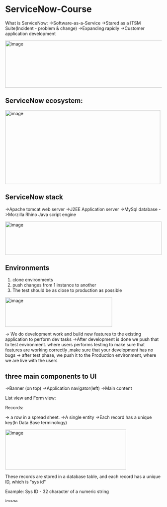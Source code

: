 # ServiceNow-Course

What is ServiceNow:
->Software-as-a-Service
->Stared as a ITSM Suite(Incident - problem & change)
->Expanding rapidly
->Customer application development

<img width="809" height="151" alt="image" src="https://github.com/user-attachments/assets/53a42b24-c7f9-4263-a442-e325b6c83feb" />


## ServiceNow ecosystem:

<img width="499" height="237" alt="image" src="https://github.com/user-attachments/assets/e5ae9174-77f3-43d5-ad12-199e2482fdec" />

## ServiceNow stack

->Apache tomcat web server
->J2EE Application server
->MySql database
->Morzilla Rhino Java script engine

<img width="503" height="107" alt="image" src="https://github.com/user-attachments/assets/6246a378-c90b-44a9-bcd7-9d456113228a" />

## Environments
1. clone environments
2. push changes from 1 instance to another
3. The test should be as close to production as possible

<img width="344" height="95" alt="image" src="https://github.com/user-attachments/assets/2740f14f-d43e-46ef-80c7-ea3e2489d313" />

-> We do development work and build new features to the existing application to perform dev tasks
->After development is done we push that to test environment. where users performs testing to make sure that features are working correctly ,make sure that your development has no bugs 
-> after test phase, we push it to the Production environment, where we are live with the users 


## three main components to UI 

->Banner (on top)
->Application navigator(left)
->Main content

List view and Form view:

Records:

-> a row in a spread sheet.
->A single entity
->Each record has a unique key(In Data Base terminology)

<img width="389" height="128" alt="image" src="https://github.com/user-attachments/assets/93392036-8acf-41c1-84ce-b4e24f218549" />


These records are stored in a database table, and each record has a unique ID, which is "sys id"

Example: Sys ID - 32 character of a numeric string

<img width="203" height="11" alt="image" src="https://github.com/user-attachments/assets/d4ac5f98-f3a4-4000-bda6-4423997f28f6" />




